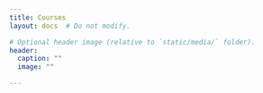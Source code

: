 ```yaml
---
title: Courses
layout: docs  # Do not modify.

# Optional header image (relative to `static/media/` folder).
header:
  caption: ""
  image: ""

---
```


